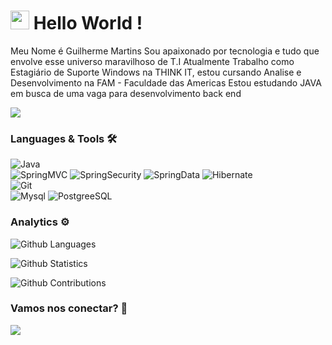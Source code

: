 <h1><img src="https://emojis.slackmojis.com/emojis/images/1531849430/4246/blob-sunglasses.gif?1531849430" width="30"/> Hello World ! </h1>

Meu Nome é Guilherme Martins
Sou apaixonado por tecnologia e tudo que envolve esse universo maravilhoso de T.I
Atualmente Trabalho como Estagiário de Suporte Windows na THINK IT, 
estou cursando Analise e Desenvolvimento na FAM - Faculdade das Americas 
Estou estudando JAVA em busca de uma vaga para desenvolvimento back end

![](http://estruyf-github.azurewebsites.net/api/VisitorHit?user=AvelFir&repo=AvelFir&countColorcountColor)

### Languages & Tools 🛠  

![Java](https://img.shields.io/badge/-Java-05122A?style=flat&color=green)&nbsp;  
![SpringMVC](https://img.shields.io/badge/-SpringMVC-05122A?style=flat&color=orange)&nbsp;![SpringSecurity](https://img.shields.io/badge/-SpringSecurity-05122A?style=flat&color=orange)&nbsp;![SpringData](https://img.shields.io/badge/-SpringData-05122A?style=flat&color=orange)&nbsp;![Hibernate](https://img.shields.io/badge/-Hibernate-05122A?style=flat&color=orange)&nbsp;  
![Git](https://img.shields.io/badge/-Git-05122A?style=flat&color=gray)&nbsp;  
![Mysql](https://img.shields.io/badge/-Mysql-05122A?style=flat&color=yellow)&nbsp;![PostgreeSQL](https://img.shields.io/badge/-PostgreeSQL-05122A?style=flat&color=yellow)&nbsp;  


### Analytics ⚙️

![Github Languages](https://github-readme-stats.vercel.app/api/top-langs/?username=AvelFir&layout=compact&count_private=true)

![Github Statistics](https://github-readme-stats.vercel.app/api/?username=AvelFir&count_private=true&show_icons=true)

![Github Contributions](https://github-readme-streak-stats.herokuapp.com/?user=AvelFir&hide_border=true)

### Vamos nos conectar? 🤝

<p align="left">


<a href="https://www.linkedin.com/in/guimartins13/"><img src="https://img.shields.io/badge/-LinkedIn-0077B5?style=flat&logo=Linkedin&logoColor=white"/></a>

</p>
